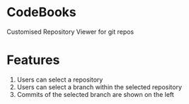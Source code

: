 # CodeBooks

Customised Repository Viewer for git repos

# Features

1. Users can select a repository
2. Users can select a branch within the selected repository
3. Commits of the selected branch are shown on the left
